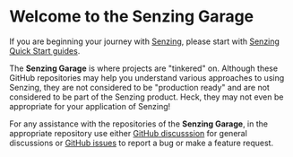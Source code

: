 # Welcome to the Senzing Garage

If you are beginning your journey with
[Senzing](https://senzing.com/),
please start with
[Senzing Quick Start guides](https://docs.senzing.com/quickstart/).

The **Senzing Garage** is where projects are "tinkered" on.
Although these GitHub repositories may help you understand various approaches to using Senzing,
they are not considered to be "production ready" and are not considered to be part of the Senzing product.
Heck, they may not even be appropriate for your application of Senzing!

For any assistance with the repositories of the **Senzing Garage**,
in the appropriate repository use either
[GitHub discusssion](https://github.com/features/discussions)
for general discussions or
[GitHub issues](https://docs.github.com/en/issues/tracking-your-work-with-issues/creating-an-issue)
to report a bug or make a feature request.
